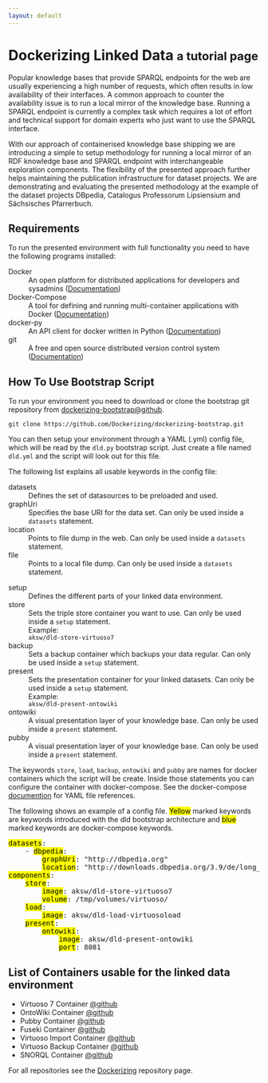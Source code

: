```yaml
---
layout: default
---
```


<a id="introduction"></a>

# Dockerizing Linked Data <small>a tutorial page</small>

Popular knowledge bases that provide SPARQL endpoints for the web are usually experiencing a high number of requests, which often results in low availability of their interfaces.
A common approach to counter the availability issue is to run a local mirror of the knowledge base. Running a SPARQL endpoint is currently a complex task which requires a lot of effort and technical support for domain experts who just want to use the SPARQL interface.

With our approach of containerised knowledge base shipping we are introducing a simple to setup methodology for running a local mirror of an RDF knowledge base and SPARQL endpoint with interchangeable exploration components.
The flexibility of the presented approach further helps maintaining the publication infrastructure for dataset projects.
We are demonstrating and evaluating the presented methodology at the example of the dataset projects DBpedia, Catalogus Professorum Lipsiensium and Sächsisches Pfarrerbuch.


## Requirements

To run the presented environment with full functionality you need to have the following programs installed:

<dl class="dl-horizontal">
    <di>
        <dt>Docker</dt>
        <dd>An open platform for distributed applications for developers and sysadmins (<a href="https://docs.docker.com">Documentation</a>)</dd>
    </di>
    <di>
        <dt>Docker-Compose</dt>
        <dd>A tool for defining and running multi-container applications with Docker (<a href="https://docs.docker.com/compose/install/">Documentation</a>)</dd>
    </di>
    <di>
        <dt>docker-py</dt>
        <dd>An API client for docker written in Python (<a href="https://docker-py.readthedocs.org/en/latest/">Documentation</a>)</dd>
    </di>
    <di>
        <dt>git</dt>
        <dd>A free and open source distributed version control system (<a href="https://git-scm.com/doc">Documentation</a>)</dd>
    </di>
</dl>

<a id="bootstrap"></a>

## How To Use Bootstrap Script

To run your environment you need to download or clone the bootstrap git repository from [dockerizing-bootstrap@github](https://github.com/Dockerizing/dockerizing-bootstrap).

    git clone https://github.com/Dockerizing/dockerizing-bootstrap.git

You can then setup your environment through a YAML (.yml) config file, which will be read by the `dld.py` bootstrap script.
Just create a file named `dld.yml` and the script will look out for this file.

The following list explains all usable keywords in the config file:

<dl class="dl-horizontal">
    <di>
        <dt>datasets</dt>
        <dd>Defines the set of datasources to be preloaded and used.</dd>
    </di>
    <di>
        <dt>graphUri</dt>
        <dd>Specifies the base URI for the data set. Can only be used inside a <code>datasets</code> statement.</dd>
    </di>
    <di>
        <dt>location</dt>
        <dd>Points to file dump in the web. Can only be used inside a <code>datasets</code> statement.</dd>
    </di>
    <di>
        <dt>file</dt>
        <dd>Points to a local file dump. Can only be used inside a <code>datasets</code> statement.</dd>
    </di>
</dl>

<dl class="dl-horizontal">
    <di>
        <dt>setup</dt>
        <dd>Defines the different parts of your linked data environment.</dd>
    </di>
    <di>
        <dt>store</dt>
        <dd>Sets the triple store container you want to use. Can only be used inside a <code>setup</code> statement.
            <br />
            Example: <br />
            <code>aksw/dld-store-virtuoso7</code>
        </dd>
    </di>
    <di>
        <dt>backup</dt>
        <dd>Sets a backup container which backups your data regular. Can only be used inside a <code>setup</code> statement.</dd>
    </di>
    <di>
        <dt>present</dt>
        <dd>Sets the presentation container for your linked datasets. Can only be used inside a <code>setup</code> statement.<br />
            Example:<br />
            <code>aksw/dld-present-ontowiki</code>
        </dd>
    </di>
    <di>
        <dt>ontowiki</dt>
        <dd>A visual presentation layer of your knowledge base. Can only be used inside a <code>present</code> statement.</dd>
    </di>
    <di>
        <dt>pubby</dt>
        <dd>A visual presentation layer of your knowledge base. Can only be used inside a <code>present</code> statement.</dd>
    </di>
</dl>

The keywords `store`, `load`, `backup`, `ontowiki` and `pubby` are names for docker containers which the script will be create. Inside those statements you can configure the container with docker-compose. See the docker-compose [documention](https://docs.docker.com/compose/yml/) for YAML file references.

The following shows an example of a config file. <mark class="yellow">Yellow</mark> marked keywords are keywords introduced with the dld bootstrap architecture and <mark class="blue">blue</mark> marked keywords are docker-compose keywords.</p>

<pre>
<mark class="yellow">datasets</mark>:
    - <mark class="yellow">dbpedia</mark>:
        <mark class="yellow">graphUri</mark>: "http://dbpedia.org"
        <mark class="yellow">location</mark>: "http://downloads.dbpedia.org/3.9/de/long_abstracts_en_uris_de.ttl.bz2"
<mark class="yellow">components</mark>:
    <mark class="yellow">store</mark>:
        <mark class="blue">image</mark>: aksw/dld-store-virtuoso7
        <mark class="blue">volume</mark>: /tmp/volumes/virtuoso/
    <mark class="yellow">load</mark>:
        <mark class="blue">image</mark>: aksw/dld-load-virtuosoload
    <mark class="yellow">present</mark>:
        <mark class="yellow">ontowiki</mark>:
            <mark class="blue">image</mark>: aksw/dld-present-ontowiki
            <mark class="blue">port</mark>: 8081
</pre>

<a id="container-list"></a>

## List of Containers usable for the linked data environment

<ul>
    <li>Virtuoso 7 Container <a href="https://github.com/Dockerizing/triplestore-virtuoso7">@github</a></li>
    <li>OntoWiki Container <a href="https://github.com/Dockerizing/OntoWiki">@github</a></li>
    <li>Pubby Container <a href="https://github.com/Dockerizing/present-pubby">@github</a></li>
    <li>Fuseki Container <a href="https://github.com/Dockerizing/fuseki-docker">@github</a></li>
    <li>Virtuoso Import Container <a href="https://github.com/Dockerizing/virtuoso-import-docker">@github</a></li>
    <li>Virtuoso Backup Container <a href="https://github.com/Dockerizing/virtuoso-backup-docker">@github</a></li>
    <li>SNORQL Container <a href="https://github.com/Dockerizing/snorql-docker">@github</a></li>
</ul>

<p>For all repositories see the <a href="https://github.com/dockerizing">Dockerizing</a> repository page.</p>
